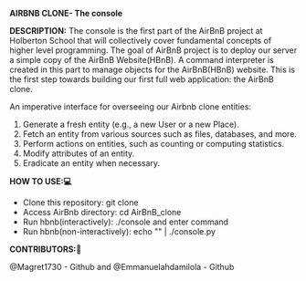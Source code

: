 **AIRBNB CLONE- The console**

**DESCRIPTION:**
The console is the first part of the AirBnB project at Holberton School that will collectively cover fundamental concepts of higher level programming. The goal of AirBnB project is to deploy our server a simple copy of the AirBnB Website(HBnB). A command interpreter is created in this part to manage objects for the AirBnB(HBnB) website.
This is the first step towards building our first full web application: the AirBnB clone.

An imperative interface for overseeing our Airbnb clone entities:
1. Generate a fresh entity (e.g., a new User or a new Place).
2. Fetch an entity from various sources such as files, databases, and more.
3. Perform actions on entities, such as counting or computing statistics.
4. Modify attributes of an entity.
5. Eradicate an entity when necessary.

**HOW TO USE:💻**
* Clone this repository: git clone 
* Access AirBnb directory: cd AirBnB_clone
* Run hbnb(interactively): ./console and enter command
* Run hbnb(non-interactively): echo "<command>" | ./console.py

**CONTRIBUTORS:👭**

@Magret1730 - Github and @Emmanuelahdamilola - Github

